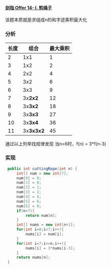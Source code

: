 #### [剑指 Offer 14- I. 剪绳子](https://leetcode-cn.com/problems/jian-sheng-zi-lcof/)

该题本质就是求组成n的和字迹乘积最大化

### 分析

| 长度 | 组合        | 最大乘积 |
| ---- | ----------- | -------- |
| 2    | 1x1         | 1        |
| 3    | 1x2         | 2        |
| 4    | 2x2         | 4        |
| 5    | 3x2         | 6        |
| 6    | 3x3         | 9        |
| 7    | 3x**2x2**   | 12       |
| 8    | 3x**3x2**   | 18       |
| 9    | 3x**3x3**   | 27       |
| 10   | 3x**3x4**   | 36       |
| 11   | 3x**3x3x2** | 45       |

通过以上列举找规律发现 当n>6时，f(n) = 3*f(n-3)

### 实现

```java
 public int cuttingRope(int n) {
     int[] num = new int[7];
     num[0] = 0;
     num[1] = 0;
     num[2] = 1;
     num[3] = 2;
     num[4] = 4;
     num[5] = 6;
     num[6] = 9; 
     if(n<7){
         return num[n];
     }
     int[] nums = new int[n+1];
     for(int i=0;i<7;i++){
         nums[i] = num[i];
     }
     for(int i=7;i<=n;i++){
         nums[i] = 3*nums[i-3];
     }
     return nums[n];
 }
```

